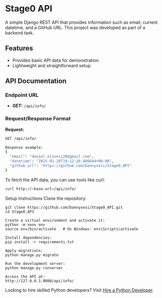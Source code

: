 
# Stage0 API

A simple Django REST API that provides information such as email, current datetime, and a GitHub URL. This project was developed as part of a backend task.

## Features
- Provides basic API data for demonstration.
- Lightweight and straightforward setup.
  
## API Documentation

### Endpoint URL
- **GET:** `/api/info/`

### Request/Response Format
**Request:**  
```bash
GET /api/info/

Response example:
{
  "email": "daniel.olusesi20@gmail.com",
  "datetime": "2025-01-29T19:12:28.886844+00:00",
  "github_url": "https://github.com/Dannysesi/Stage0_API"
}
```

To fetch the API data, you can use tools like curl:

```bash
curl http://<base-url>/api/info/
```

Setup Instructions
Clone the repository:
```
git clone https://github.com/Dannysesi/Stage0_API.git
cd Stage0_API

Create a virtual environment and activate it:
python -m venv env
source env/bin/activate   # On Windows: env\Scripts\activate

Install dependencies:
pip install -r requirements.txt

Apply migrations:
python manage.py migrate

Run the development server:
python manage.py runserver

Access the API at:
http://127.0.0.1:8000/api/info/
```

Looking to hire skilled Python developers? Visit [Hire a Python Developer](https://hng.tech/hire/python-developers).
